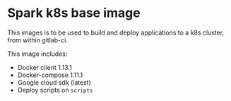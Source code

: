 # Spark k8s base image

This images is to be used to build and deploy applications to a k8s cluster, from
within gitlab-ci.

This image includes:
 * Docker client 1.13.1
 * Docker-compose 1.11.1
 * Google cloud sdk (latest)
 * Deploy scripts on `scripts`
